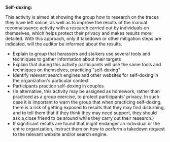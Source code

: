 **Self-doxing:**

This activity is aimed at showing the group how to research on the traces they have left online, as well as to improve the results of the manual reconnaissance activity with a research carried out by individuals on themselves, which helps protect their privacy and makes results more detailed. With this approach, only if takedown or other mitigation steps are indicated, will the auditor be informed about the results.

- Explain to group that harassers and stalkers use several tools and techniques to gather information about their targets
- Explain that during this activity participants will use the same tools and techniques on themselves, practicing "self-doxing"
- Identify relevant search engines and other websites for self-doxing in the organization's particular context
- Participants practice self-doxing in couples
- (In alternative, this activity may be assigned as homework, rather than practiced as a group exercise, to protect participants' privacy. In such case it is important to warn the group that when practicing self-doxing, there is a risk of getting exposed to results that they may find disturbing, and to tell them that if they think they may need support, they should ask a close friend to be around while they carry out their research.)
- If significant results are found that might endanger an individual or the entire organization, instruct them on how to perform a takedown request to the relevant website and/or search engine.




